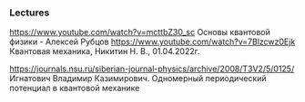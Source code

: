 ### Lectures

https://www.youtube.com/watch?v=mcttbZ30_sc Основы квантовой физики - Алексей Рубцов
https://www.youtube.com/watch?v=7Blzcwz0Ejk  Квантовая механика, Никитин Н. В., 01.04.2022г.



https://journals.nsu.ru/siberian-journal-physics/archive/2008/T3V2/5/0125/  Игнатович Владимир Казимирович. Одномерный периодический потенциал в квантовой механике
